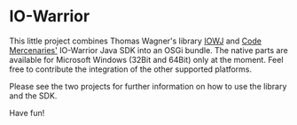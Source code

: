 IO-Warrior
==========

This little project combines Thomas Wagner's library [IOWJ](http://www.wagner-ibw.de/iowj.html) and [Code Mercenaries'](http://www.codemercs.com) IO-Warrior Java SDK 
into an OSGi bundle. The native parts are available for Microsoft Windows (32Bit and 64Bit) only at the moment. Feel free to contribute the integration of the other supported platforms.

Please see the two projects for further information on how to use the library and the SDK.

Have fun!
